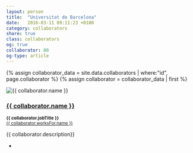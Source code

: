 ```yaml
---
layout: person
title:  "Universitat de Barcelona"
date:   2016-03-11 09:11:23 +0100
category: collaborators
share: true
class: collaborators
og: true
collaborator: 00
og-type: article
---
```


{% assign collaborator_data = site.data.collaborators | where:"id", page.collaborator %}
{% assign collaborator = collaborator_data | first %}
<div class="speaker">
	<div class="photo-wrapper rounded"><img src="/assets/img/sponsors/{{ collaborator.logo }}" alt="{{ collaborator.name }}" class="img-responsive"></div>
	<h3 class="name"><a href="{{ collaborator.url }}">{{ collaborator.name }}</a></h3>
	<p class="text-alt"><small><strong>{{ collaborator.jobTitle }}</strong><br/><a href="{{ collaborator.worksFor.url }}" title="{{ collaborator.worksFor.name }}">{{ collaborator.worksFor.name }}</a></small></p>
	<p class="about text-left">{{ collaborator.description}} </p>
	<ul class="collaborator-socials">
		<li><a href="mailto:{{ collaborator.email }}"><span class="fa fa-envelope"></span></a></li>
	</ul>
</div>